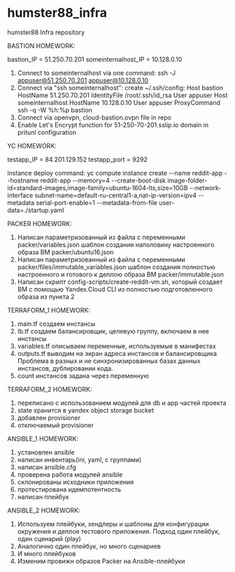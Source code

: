 # humster88_infra
humster88 Infra repository

BASTION HOMEWORK:

bastion_IP = 51.250.70.201
someinternalhost_IP = 10.128.0.10
1. Connect to someinternalhost via one command:
ssh -J appuser@51.250.70.201 appuser@10.128.0.10
2. Connect via "ssh someinternalhost":
create ~/.ssh/config:
Host bastion
        HostName 51.250.70.201
        IdentityFile /root/.ssh/id_rsa
        User appuser
Host someinternalhost
        HostName 10.128.0.10
        User appuser
        ProxyCommand ssh -q -W %h:%p bastion
3. Connect via openvpn, cloud-bastion.ovpn file in repo
4. Enable Let's Encrypt function for 51-250-70-201.sslip.io domain in pritunl configuration


YC HOMEWORK:

testapp_IP = 84.201.129.152
testapp_port = 9292

instance deploy command:
yc compute instance create --name reddit-app --hostname reddit-app --memory=4 --create-boot-disk image-folder-id=standard-images,image-family=ubuntu-1604-lts,size=10GB --network-interface subnet-name=default-ru-central1-a,nat-ip-version=ipv4 --metadata serial-port-enable=1 --metadata-from-file user-data=./startup.yaml


PACKER HOMEWORK:

1. Написан параметризованный из файла с переменными packer/variables.json шаблон создания наполовину настроенного образа ВМ packer/ubuntu16.json
2. Написан параметризованный из файла с переменными packer/files/immutable_variables.json шаблон создания полностью настроенного и готового к деплою образа ВМ packer/immutable.json
3. Написан скрипт config-scripts/create-reddit-vm.sh, который создает ВМ с помощью Yandex.Cloud CLI из полностью подготовленного образа из пункта 2


TERRAFORM_1 HOMEWORK:
1. main.tf создаем инстансы
2. lb.tf создаем балансировщик, целевую группу, включаем в нее инстансы
3. variables.tf описываем переменные, используемые в манифестах
4. outputs.tf выводим на экран адреса инстансов и балансировщика
Проблема в разных и не синхронизированных базах данных инстансов, дублировании кода.
5. count инстансов задана через переменную

TERRAFORM_2 HOMEWORK:
1. переписано с использованием модулей для db и app частей проекта
2. state хранится в yandex object storage bucket
3. добавлен provisioner
4. отключаемый provisioner

ANSIBLE_1 HOMEWORK:
1. установлен ansible
2. написан инвентарь(ini, yaml, с группами)
3. написан ansible.cfg
4. проверена работа модулей ansible
5. склонированы исходники приложения
6. протестирована идемпотентность
7. написан плейбук

ANSIBLE_2 HOMEWORK:
1. Используем плейбуки, хендлеры и шаблоны для конфигурации
окружения и деплоя тестового приложения. Подход один плейбук, один
сценарий (play)
2. Аналогично один плейбук, но много сценариев
3. И много плейбуков
4. Изменим провижн образов Packer на Ansible-плейбуки
